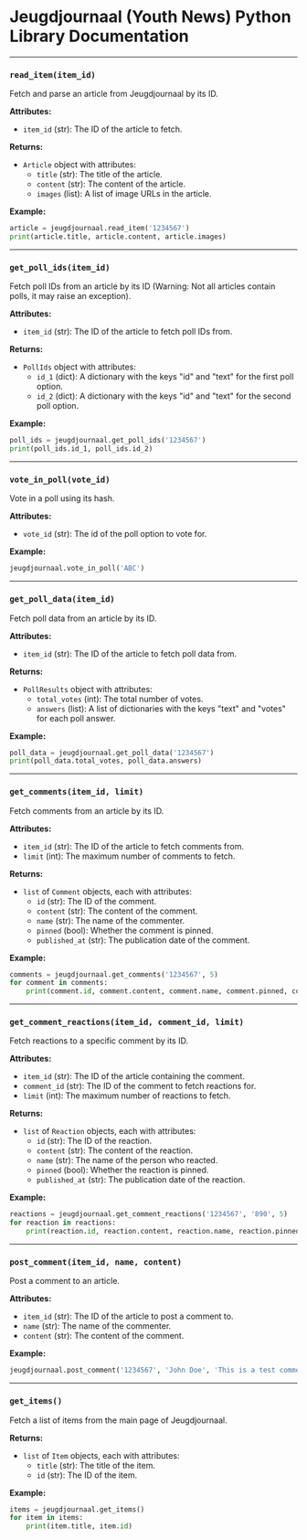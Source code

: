 # Jeugdjournaal (Youth News) Python Library Documentation

---

### `read_item(item_id)`
Fetch and parse an article from Jeugdjournaal by its ID.

**Attributes:**
- `item_id` (str): The ID of the article to fetch.

**Returns:**
- `Article` object with attributes:
  - `title` (str): The title of the article.
  - `content` (str): The content of the article.
  - `images` (list): A list of image URLs in the article.

**Example:**
```python
article = jeugdjournaal.read_item('1234567')
print(article.title, article.content, article.images)
```

---

### `get_poll_ids(item_id)`
Fetch poll IDs from an article by its ID (Warning: Not all articles contain polls, it may raise an exception).

**Attributes:**
- `item_id` (str): The ID of the article to fetch poll IDs from.

**Returns:**
- `PollIds` object with attributes:
  - `id_1` (dict): A dictionary with the keys "id" and "text" for the first poll option.
  - `id_2` (dict): A dictionary with the keys "id" and "text" for the second poll option.

**Example:**
```python
poll_ids = jeugdjournaal.get_poll_ids('1234567')
print(poll_ids.id_1, poll_ids.id_2)
```

---

### `vote_in_poll(vote_id)`
Vote in a poll using its hash.

**Attributes:**
- `vote_id` (str): The id of the poll option to vote for.

**Example:**
```python
jeugdjournaal.vote_in_poll('ABC')
```

---

### `get_poll_data(item_id)`
Fetch poll data from an article by its ID.

**Attributes:**
- `item_id` (str): The ID of the article to fetch poll data from.

**Returns:**
- `PollResults` object with attributes:
  - `total_votes` (int): The total number of votes.
  - `answers` (list): A list of dictionaries with the keys "text" and "votes" for each poll answer.

**Example:**
```python
poll_data = jeugdjournaal.get_poll_data('1234567')
print(poll_data.total_votes, poll_data.answers)
```

---

### `get_comments(item_id, limit)`
Fetch comments from an article by its ID.

**Attributes:**
- `item_id` (str): The ID of the article to fetch comments from.
- `limit` (int): The maximum number of comments to fetch.

**Returns:**
- `list` of `Comment` objects, each with attributes:
  - `id` (str): The ID of the comment.
  - `content` (str): The content of the comment.
  - `name` (str): The name of the commenter.
  - `pinned` (bool): Whether the comment is pinned.
  - `published_at` (str): The publication date of the comment.

**Example:**
```python
comments = jeugdjournaal.get_comments('1234567', 5)
for comment in comments:
    print(comment.id, comment.content, comment.name, comment.pinned, comment.published_at)
```

---

### `get_comment_reactions(item_id, comment_id, limit)`
Fetch reactions to a specific comment by its ID.

**Attributes:**
- `item_id` (str): The ID of the article containing the comment.
- `comment_id` (str): The ID of the comment to fetch reactions for.
- `limit` (int): The maximum number of reactions to fetch.

**Returns:**
- `list` of `Reaction` objects, each with attributes:
  - `id` (str): The ID of the reaction.
  - `content` (str): The content of the reaction.
  - `name` (str): The name of the person who reacted.
  - `pinned` (bool): Whether the reaction is pinned.
  - `published_at` (str): The publication date of the reaction.

**Example:**
```python
reactions = jeugdjournaal.get_comment_reactions('1234567', '890', 5)
for reaction in reactions:
    print(reaction.id, reaction.content, reaction.name, reaction.pinned, reaction.published_at)
```

---

### `post_comment(item_id, name, content)`
Post a comment to an article.

**Attributes:**
- `item_id` (str): The ID of the article to post a comment to.
- `name` (str): The name of the commenter.
- `content` (str): The content of the comment.

**Example:**
```python
jeugdjournaal.post_comment('1234567', 'John Doe', 'This is a test comment.')
```

---

### `get_items()`
Fetch a list of items from the main page of Jeugdjournaal.

**Returns:**
- `list` of `Item` objects, each with attributes:
  - `title` (str): The title of the item.
  - `id` (str): The ID of the item.

**Example:**
```python
items = jeugdjournaal.get_items()
for item in items:
    print(item.title, item.id)
```
